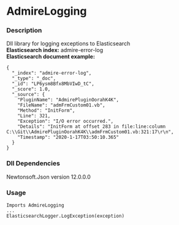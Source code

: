 # AdmireLogging

### Description
Dll library for logging exceptions to Elasticsearch <br/>
**Elasticsearch index:** admire-error-log <br/>
**Elasticsearch document example:**<br/>
```
{
  "_index": "admire-error-log",
  "_type": "_doc",
  "_id": "LP6ysm8Bfx8MbVIwD_tC",
  "_score": 1.0,
  "_source": {
    "PluginName": "AdmirePluginOorahK4K",
    "FileName": "admFrmCustom01.vb",
    "Method": "InitForm",
    "Line": 321,
    "Exception": "I/O error occurred.",
    "Details": "InitForm at offset 283 in file:line:column C:\\Git\\AdmirePluginOorahK4K\\admFrmCustom01.vb:321:17\r\n",
    "Timestamp": "2020-1-17T03:50:10.365"
  }
}
```


### Dll Dependencies
Newtonsoft.Json version 12.0.0.0

### Usage
```
Imports AdmireLogging
...
ElasticsearchLogger.LogException(exception)
```
